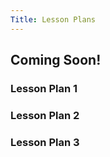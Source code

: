 ```yaml
---
Title: Lesson Plans
---
```


## Coming Soon!

### Lesson Plan 1

### Lesson Plan 2

### Lesson Plan 3
